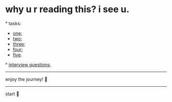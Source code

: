 # why u r reading this? i see u.

° tasks:

- [one](https://github.com/rolling-scopes-school/tasks/blob/master/react/modules/tasks/class-components.md);
- [two](https://github.com/rolling-scopes-school/tasks/blob/master/react/modules/tasks/routing.md);
- [three](https://github.com/rolling-scopes-school/tasks/blob/master/react/modules/tasks/redux.md);
- [four](https://github.com/rolling-scopes-school/tasks/blob/master/react/modules/tasks/nextjs-ssr-ssg.md);
- [five](https://github.com/rolling-scopes-school/tasks/blob/master/react/modules/tasks/forms.md).


° [interview questions](https://github.com/rolling-scopes-school/tasks/blob/master/react/questions.md).


---
enjoy the journey! 🤖

---

start 🎃
